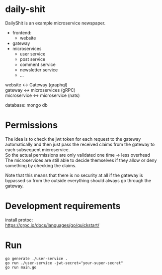 # daily-shit
DailyShit is an example microservice newspaper.

* frontend:
    * website
* gateway
* microservices
    * user service
    * post service
    * comment service
    * newsletter service
    * ...
    
website <-> Gateway (graphql)  
gateway <-> microservices (gRPC)  
microservice <-> microservice (nats) 

database: mongo db

# Permissions

The idea is to check the jwt token for each request to the gateway automatically
and then just pass the received claims from the gateway to each subsequent microservice.  
So the actual permissions are only validated one time -> less overhead  
The microservices are still able to decide themselves if they allow or deny something
by checking the claims.

Note that this means that there is no security at all if the gateway is bypassed
so from the outside everything should always go through the gateway.

# Development requirements

install protoc:  
https://grpc.io/docs/languages/go/quickstart/

# Run

`go generate ./user-service .`  
`go run ./user-service -jwt-secret="your-super-secret"`  
`go run main.go`  